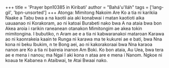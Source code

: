 +++
title = 'Prayer bpn10385 in Kiribati'
author = "Bahá'u'lláh"
tags = ['lang-gil', 'bpn-unsorted']
+++
Atonga: Mimitong Nakoim Are Ko a tia ni karikiia Naake a Tabu bwa a na kaotii aia aki konabwai i matan kaotioti aika uauaanao ni Korakoram, ao ni katoai Burabeti nako bwa A na ataia bwa bon Akea aroia i rarikin raneanean otanakon Mimitongim ae akea tokin mimitongina. I bubutiko, n Aram ae e a tia ni kabwaranakoi mataroan Karawa ao ni kaonrakeia kaain te Runga ni karawa ma te kukurei ae e bati, bwa Nna kona ni beku Ibukim, n te Bong aei, ao ni kakorakoraai bwa Nna karaoa nanon are Ko a tia ni baireia inanon Am Boki. Ko bon ataia, Au Uea, bwa tera ae e mena i nanou; ma Ngai I aki kona n ataa are e mena i Nanom. Ngkoe ni koaua te Kabanea n Ataibwai, te Atai Bwaai nako.
